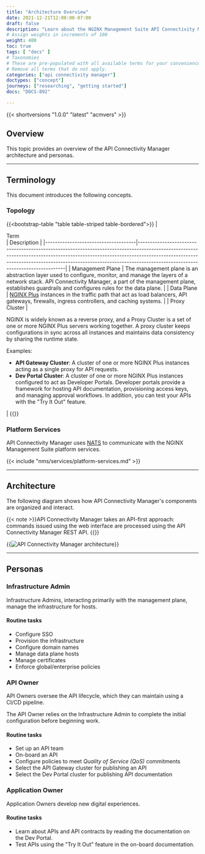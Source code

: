 ```yaml
---
title: "Architecture Overview"
date: 2021-12-21T12:00:00-07:00
draft: false
description: "Learn about the NGINX Management Suite API Connectivity Manager architecture."
# Assign weights in increments of 100
weight: 400
toc: true
tags: [ "docs" ]
# Taxonomies
# These are pre-populated with all available terms for your convenience.
# Remove all terms that do not apply.
categories: ["api connectivity manager"]
doctypes: ["concept"]
journeys: ["researching", "getting started"]
docs: "DOCS-892"

---
```


{{< shortversions "1.0.0" "latest" "acmvers" >}}

## Overview

This topic provides an overview of the API Connectivity Manager architecture and personas.

---

## Terminology

This document introduces the following concepts.

### Topology

{{<bootstrap-table "table table-striped table-bordered">}}
| <div style="width:150px">Term</div> | Description                                                                                                                                                                                                                                                                              |
|-------------------------------------|------------------------------------------------------------------------------------------------------------------------------------------------------------------------------------------------------------------------------------------------------------------------------------------|
| Management Plane                    | The management plane is an abstraction layer used to configure, monitor, and manage the layers of a network stack. API Connectivity Manager, a part of the management plane, establishes guardrails and configures rules for the data plane.                                             |
| Data Plane                          | [NGINX Plus](https://www.nginx.com/products/nginx/) instances in the traffic path that act as load balancers, API gateways, firewalls, ingress controllers, and caching systems.                                                            |
| Proxy Cluster                       | <p>NGINX is widely known as a reverse proxy, and a Proxy Cluster is a set of one or more NGINX Plus servers working together. A proxy cluster keeps configurations in sync across all instances and maintains data consistency by sharing the runtime state.</p><p>Examples:</p><ul><li>**API Gateway Cluster**: A cluster of one or more NGINX Plus instances acting as a single proxy for API requests.</li><li>**Dev Portal Cluster**: A cluster of one or more NGINX Plus instances configured to act as Developer Portals. Developer portals provide a framework for hosting API documentation, provisioning access keys, and managing approval workflows. In addition, you can test your APIs with the "Try It Out" feature.</li></ul>                                |
{{</bootstrap-table>}}

### Platform Services

API Connectivity Manager uses [NATS](https://nats.io) to communicate with the NGINX Management Suite platform services.

{{< include "nms/services/platform-services.md" >}}

---

## Architecture

The following diagram shows how API Connectivity Manager's components are organized and interact.

{{< note >}}API Connectivity Manager takes an API-first approach: commands issued using the web interface are processed using the API Connectivity Manager REST API.
{{</note>}}

{{<img src="/acm/about/acm-architecture-diagram.png" alt="API Connectivity Manager architecture" >}}

---

## Personas

### Infrastructure Admin

Infrastructure Admins, interacting primarily with the management plane, manage the infrastructure for hosts.

#### Routine tasks

- Configure SSO
- Provision the infrastructure
- Configure domain names
- Manage data plane hosts
- Manage certificates
- Enforce global/enterprise policies

### API Owner

API Owners oversee the API lifecycle, which they can maintain using a CI/CD pipeline.

The API Owner relies on the Infrastructure Admin to complete the initial configuration before beginning work.

#### Routine tasks

- Set up an API team
- On-board an API
- Configure policies to meet *Quality of Service (QoS)* commitments
- Select the API Gateway cluster for publishing an API
- Select the Dev Portal cluster for publishing API documentation

### Application Owner

Application Owners develop new digital experiences.

#### Routine tasks

- Learn about APIs and API contracts by reading the documentation on the Dev Portal.
- Test APIs using the "Try It Out" feature in the on-board documentation.
